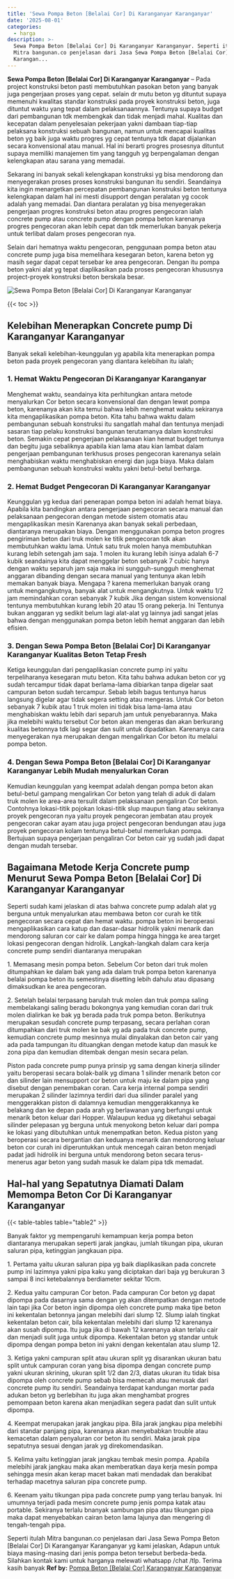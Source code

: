 ```yaml
---
title: 'Sewa Pompa Beton [Belalai Cor] Di Karanganyar Karanganyar'
date: '2025-08-01'
categories:
  - harga
description: >-
  Sewa Pompa Beton [Belalai Cor] Di Karanganyar Karanganyar. Seperti itulah
  Mitra bangunan.co penjelasan dari Jasa Sewa Pompa Beton [Belalai Cor] Di
  Karangan...
---
```


**Sewa Pompa Beton \[Belalai Cor\] Di Karanganyar Karanganyar** – Pada project konstruksi beton pasti membutuhkan pasokan beton yang banyak juga pengerjaan proses yang cepat. selain dr mutu beton yg dituntut supaya memenuhi kwalitas standar konstruksi pada proyek konstruksi beton, juga dituntut waktu yang tepat dalam pelaksanaannya. Tentunya supaya budget dari pembangunan tdk membengkak dan tidak menjadi mahal. Kualitas dan kecepatan dalam penyelesaian pekerjaan yakni dambaan tiap-tiap pelaksana konstruksi sebuah bangunan, namun untuk mencapai kualitas beton yg baik juga waktu progres yg cepat tentunya tdk dapat dijalankan secara konvensional atau manual. Hal ini berarti progres prosesnya dituntut supaya memiliki manajemen tim yang tangguh yg berpengalaman dengan kelengkapan atau sarana yang memadai.

Sekarang ini banyak sekali kelengkapan konstruksi yg bisa mendorong dan menyegerakan proses proses konstruksi bangunan itu sendiri. Seandainya kita ingin menargetkan percepatan pembangunan konstruksi beton tentunya kelengkapan dalam hal ini mesti disupport dengan peralatan yg cocok adalah yang memadai. Dan diantara peralatan yg bisa menyegerakan pengerjaan progres konstruksi beton atau progres pengecoran ialah concrete pump atau concrete pump dengan pompa beton karenanya progres pengecoran akan lebih cepat dan tdk memerlukan banyak pekerja untuk terlibat dalam proses pengecoran nya.

Selain dari hematnya waktu pengecoran, penggunaan pompa beton atau concrete pump juga bisa memelihara kesegaran beton, karena beton yg masih segar dapat cepat tersebar ke area pengecoran. Dengan itu pompa beton yakni alat yg tepat diaplikasikan pada proses pengecoran khususnya project-proyek konstruksi beton berskala besar.

![Sewa Pompa Beton [Belalai Cor] Di Karanganyar Karanganyar](/images/sewa-concrete-pump-33.png)

{{< toc >}}

## Kelebihan Menerapkan Concrete pump Di Karanganyar Karanganyar

Banyak sekali kelebihan-keunggulan yg apabila kita menerapkan pompa beton pada proyek pengecoran yang diantara kelebihan itu ialah;

### 1\. Hemat Waktu Pengecoran Di Karanganyar Karanganyar

Menghemat waktu, seandainya kita perhitungkan antara metode menyalurkan Cor beton secara konvensional dan dengan lewat pompa beton, karenanya akan kita temui bahwa lebih menghemat waktu sekiranya kita mengaplikasikan pompa beton. Kita tahu bahwa waktu dalam pembangunan sebuah konstruksi itu sangatlah mahal dan tentunya menjadi sasaran tiap pelaku konstruksi bangunan terutamanya dalam konstruksi beton. Semakin cepat pengerjaan pelaksanaan kian hemat budget tentunya dan begitu juga sebaliknya apabila kian lama atau kian lambat dalam pengerjaan pembangunan terkhusus proses pengecoran karenanya selain menghabiskan waktu menghabiskan energi dan juga biaya. Maka dalam pembangunan sebuah konstruksi waktu yakni betul-betul berharga.

### 2\. Hemat Budget Pengecoran Di Karanganyar Karanganyar

Keunggulan yg kedua dari penerapan pompa beton ini adalah hemat biaya. Apabila kita bandingkan antara pengerjaan pengecoran secara manual dan pelaksanaan pengecoran dengan metode sistem otomatis atau mengaplikasikan mesin Karenanya akan banyak sekali perbedaan, diantaranya merupakan biaya. Dengan menggunakan pompa beton progres pengiriman beton dari truk molen ke titik pengecoran tdk akan membutuhkan waktu lama. Untuk satu truk molen hanya membutuhkan kurang lebih setengah jam saja. 1 molen itu kurang lebih isinya adalah 6-7 kubik seandainya kita dapat menggelar beton sebanyak 7 cubic hanya dengan waktu separuh jam saja maka ini sungguh-sungguh menghemat anggaran dibanding dengan secara manual yang tentunya akan lebih memakan banyak biaya. Mengapa ? karena memerlukan banyak orang untuk mengangkutnya, banyak alat untuk mengangkutnya. Untuk waktu 1/2 jam memindahkan coran sebanyak 7 kubik Jika dengan sistem konvensional tentunya membutuhkan kurang lebih 20 atau 15 orang pekerja. Ini Tentunya bukan anggaran yg sedikit belum lagi alat-alat yg lainnya jadi sangat jelas bahwa dengan menggunakan pompa beton lebih hemat anggaran dan lebih efisien.

### 3\. Dengan Sewa Pompa Beton \[Belalai Cor\] Di Karanganyar Karanganyar Kualitas Beton Tetap Fresh

Ketiga keunggulan dari pengaplikasian concrete pump ini yaitu terpeliharanya kesegaran mutu beton. Kita tahu bahwa adukan beton cor yg sudah tercampur tidak dapat berlama-lama dibiarkan tanpa digelar saat campuran beton sudah tercampur. Sebab lebih bagus tentunya harus langsung digelar agar tidak segera setting atau mengeras. Untuk Cor beton sebanyak 7 kubik atau 1 truk molen ini tidak bisa lama-lama atau menghabiskan waktu lebih dari separuh jam untuk penyebarannya. Maka jika melebihi waktu tersebut Cor beton akan mengeras dan akan berkurang kualitas betonnya tdk lagi segar dan sulit untuk dipadatkan. Karenanya cara menyegerakan nya merupakan dengan mengalirkan Cor beton itu melalui pompa beton.

### 4\. Dengan Sewa Pompa Beton \[Belalai Cor\] Di Karanganyar Karanganyar Lebih Mudah menyalurkan Coran

Kemudian keunggulan yang keempat adalah dengan pompa beton akan betul-betul gampang mengalirkan Cor beton yang telah di aduk di dalam truk molen ke area-area tersulit dalam pelaksanaan pengaliran Cor beton. Contohnya lokasi-titik pojokan lokasi-titik slup maupun tiang atau sekiranya proyek pengecoran nya yaitu proyek pengecoran jembatan atau proyek pengecoran cakar ayam atau juga project pengecoran bendungan atau juga proyek pengecoran kolam tentunya betul-betul memerlukan pompa. Bertujuan supaya pengerjaan pengaliran Cor beton cair yg sudah jadi dapat dengan mudah tersebar.

## Bagaimana Metode Kerja Concrete pump Menurut Sewa Pompa Beton \[Belalai Cor\] Di Karanganyar Karanganyar

Seperti sudah kami jelaskan di atas bahwa concrete pump adalah alat yg berguna untuk menyalurkan atau membawa beton cor curah ke titik pengecoran secara cepat dan hemat waktu. pompa beton ini beroperasi mengaplikasikan cara katup dan dasar-dasar hidrolik yakni menarik dan mendorong saluran cor cair ke dalam pompa hingga hingga ke area target lokasi pengecoran dengan hidrolik. Langkah-langkah dalam cara kerja concrete pump sendiri diantaranya merupakan

1\. Memasang mesin pompa beton. Sebelum Cor beton dari truk molen ditumpahkan ke dalam bak yang ada dalam truk pompa beton karenanya belalai pompa beton itu semestinya disetting lebih dahulu atau dipasang dimaksudkan ke area pengecoran.

2\. Setelah belalai terpasang barulah truk molen dan truk pompa saling membelakangi saling beradu bokongnya yang kemudian coran dari truk molen dialirkan ke bak yg berada pada truk pompa beton. Berikutnya merupakan sesudah concrete pump terpasang, secara perlahan coran ditumpahkan dari truk molen ke bak yg ada pada truk concrete pump, kemudian concrete pump mesinnya mulai dinyalakan dan beton cair yang ada pada tampungan itu dituangkan dengan metode katup dan masuk ke zona pipa dan kemudian ditembak dengan mesin secara pelan.

Piston pada concrete pump punya prinsip yg sama dengan kinerja silinder yaitu beroperasi secara bolak-balik yg dimana 1 silinder menarik beton cor dan silinder lain mensupport cor beton untuk maju ke dalam pipa yang disebut dengan penembakan coran. Cara kerja internal pompa sendiri merupakan 2 silinder lazimnya terdiri dari dua silinder paralel yang menggerakkan piston di dalamnya kemudian menggerakkannya ke belakang dan ke depan pada arah yg berlawanan yang berfungsi untuk menarik beton keluar dari Hopper. Walaupun kedua yg diketahui sebagai silinder pelepasan yg berguna untuk menyokong beton keluar dari pompa ke lokasi yang dibutuhkan untuk menempatkan beton. Kedua piston yang beroperasi secara bergantian dan keduanya menarik dan mendorong keluar beton cor curah ini diperuntukkan untuk mencegah cairan beton menjadi padat jadi hidrolik ini berguna untuk mendorong beton secara terus-menerus agar beton yang sudah masuk ke dalam pipa tdk memadat.

## Hal-hal yang Sepatutnya Diamati Dalam Memompa Beton Cor Di Karanganyar Karanganyar

{{< table-tables table="table2" >}}

Banyak faktor yg mempengaruhi kemampuan kerja pompa beton diantaranya merupakan seperti jarak jangkau, jumlah tikungan pipa, ukuran saluran pipa, ketinggian jangkauan pipa.

1\. Pertama yaitu ukuran saluran pipa yg baik diaplikasikan pada concrete pump ini lazimnya yakni pipa kaku yang diciptakan dari baja yg berukuran 3 sampai 8 inci ketebalannya berdiameter sekitar 10cm.

2\. Kedua yaitu campuran Cor beton. Pada campuran Cor beton yg dapat dipompa pada dasarnya sama dengan yg akan ditempatkan dengan metode lain tapi jika Cor beton ingin dipompa oleh concrete pump maka tipe beton ini kekentalan betonnya jangan melebihi dari slump 12. Slump ialah tingkat kekentalan beton cair, bila kekentalan melebihi dari slump 12 karenanya akan susah dipompa. Itu juga jika di bawah 12 karenanya akan terlalu cair dan menjadi sulit juga untuk dipompa. Kekentalan beton yg standar untuk dipompa dengan pompa beton ini yakni dengan kekentalan atau slump 12.

3\. Ketiga yakni campuran split atau ukuran split yg disarankan ukuran batu split untuk campuran coran yang bisa dipompa dengan concrete pump yakni ukuran skrining, ukuran split 1/2 dan 2/3, diatas ukuran itu tidak bisa dipompa oleh concrete pump sebab bisa memecah atau merusak dari concrete pump itu sendiri. Seandainya terdapat kandungan mortar pada adukan beton yg berlebihan itu juga akan menghambat progres pemompaan beton karena akan menjadikan segera padat dan sulit untuk dipompa.

4\. Keempat merupakan jarak jangkau pipa. Bila jarak jangkau pipa melebihi dari standar panjang pipa, karenanya akan menyebabkan trouble atau kemacetan dalam penyaluran cor beton itu sendiri. Maka jarak pipa sepatutnya sesuai dengan jarak yg direkomendasikan.

5\. Kelima yaitu ketinggian jarak jangkau tembak mesin pompa. Apabila melebihi jarak jangkau maka akan memberatkan daya kerja mesin pompa sehingga mesin akan kerap macet bakan mati mendadak dan berakibat terhadap macetnya saluran pipa concrete pump.

6\. Keenam yaitu tikungan pipa pada concrete pump yang terlau banyak. Ini umumnya terjadi pada mesim concrete pump jenis pompa katak atau portable. Sekiranya terlalu bnanyak sambungan pipa atau tikungan pipa maka dapat menyebabkan cairan beton lama lajunya dan mengering di tengah-tengah pipa.

Seperti itulah Mitra bangunan.co penjelasan dari Jasa Sewa Pompa Beton \[Belalai Cor\] Di Karanganyar Karanganyar yg kami jelaskan, Adapun untuk biaya masing-masing dari jenis pompa beton tersebut berbeda-beda. Silahkan kontak kami untuk harganya melewati whatsapp /chat /tlp. Terima kasih banyak
**Ref by:** [Pompa Beton [Belalai Cor] Karanganyar Karanganyar](https://id.wikipedia.org/wiki/Pompa)
